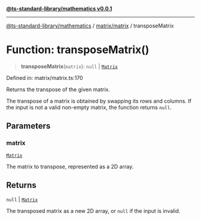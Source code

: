 [**@ts-standard-library/mathematics v0.0.1**](../../../README.md)

***

[@ts-standard-library/mathematics](../../../README.md) / [matrix/matrix](../README.md) / transposeMatrix

# Function: transposeMatrix()

> **transposeMatrix**(`matrix`): `null` \| [`Matrix`](../type-aliases/Matrix.md)

Defined in: matrix/matrix.ts:170

Returns the transpose of the given matrix.

The transpose of a matrix is obtained by swapping its rows and columns.
If the input is not a valid non-empty matrix, the function returns `null`.

## Parameters

### matrix

[`Matrix`](../type-aliases/Matrix.md)

The matrix to transpose, represented as a 2D array.

## Returns

`null` \| [`Matrix`](../type-aliases/Matrix.md)

The transposed matrix as a new 2D array, or `null` if the input is invalid.
